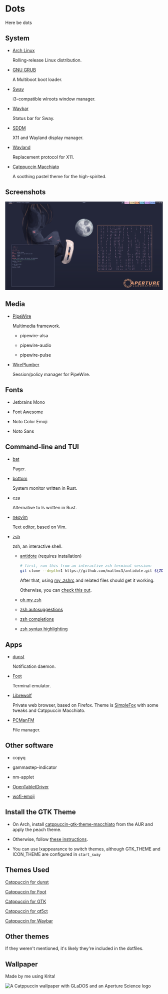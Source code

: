 # Dots

Here be dots

## System

* [Arch Linux](https://archlinux.org/)

  Rolling-release Linux distribution.

* [GNU GRUB](https://www.gnu.org/software/grub/)

  A Multiboot boot loader.

* [Sway](https://swaywm.org)

  i3-compatible wlroots window manager.

* [Waybar](https://github.com/Alexays/Waybar)

  Status bar for Sway.

* [SDDM](https://github.com/sddm/sddm)

  X11 and Wayland display manager.

* [Wayland](https://wayland.freedesktop.org/)

  Replacement protocol for X11.

* [Catppuccin Macchiato](https://github.com/catppuccin/catppuccin)

  A soothing pastel theme for the high-spirited.

## Screenshots

![Screenshot Number One](screenshots/1.png)

## Media

* [PipeWire](https://wiki.archlinux.org/title/PipeWire)

  Multimedia framework.

  * pipewire-alsa

  * pipewire-audio

  * pipewire-pulse

* [WirePlumber](https://wiki.archlinux.org/title/WirePlumber)

  Session/policy manager for PipeWire.

## Fonts

* Jetbrains Mono

* Font Awesome

* Noto Color Emoji

* Noto Sans

## Command-line and TUI

* [bat](https://github.com/sharkdp/bat)

  Pager.

* [bottom](https://github.com/ClementTsang/bottom)
  
  System monitor written in Rust.

* [eza](https://github.com/eza-community/eza)

  Alternative to ls written in Rust. 

* [neovim](https://neovim.io)
  
  Text editor, based on Vim.

* [zsh](https://www.zsh.org/)

  zsh, an interactive shell.

  * [antidote](https://getantidote.github.io) (requires installation)

    ```bash
    # first, run this from an interactive zsh terminal session:
    git clone --depth=1 https://github.com/mattmc3/antidote.git ${ZDOTDIR:-~}/.antidote
    ```

    After that, using [my .zshrc](home/cally/.zshrc) and related files should get it working.

    Otherwise, you can [check this out](https://getantidote.github.io/install).

  * [oh my zsh](https://ohmyz.sh/)

  * [zsh autosuggestions](https://github.com/zsh-users/zsh-autosuggestions)

  * [zsh completions](https://github.com/zsh-users/zsh-completions)

  * [zsh syntax highlighting](https://github.com/zsh-users/zsh-syntax-highlighting)

## Apps

* [dunst](https://dunst-project.org/)

  Notification daemon.

* [Foot](https://codeberg.org/dnkl/foot)

  Terminal emulator.

* [Librewolf](https://librewolf.net) 
  
  Private web browser, based on Firefox. Theme is [SimpleFox](https://github.com/migueravila/SimpleFox) with some tweaks and Catppuccin Macchiato.

* [PCManFM](https://github.com/lxde/pcmanfm)

  File manager.

## Other software 

* copyq

* gammastep-indicator

* nm-applet

* [OpenTabletDriver](https://github.com/OpenTabletDriver/OpenTabletDriver)

* [wofi-emoji](https://github.com/Zeioth/wofi-emoji)

## Install the GTK Theme

* On Arch, install [catppuccin-gtk-theme-macchiato](https://aur.archlinux.org/packages/catppuccin-gtk-theme-macchiato) from the AUR and apply the peach theme.

* Otherwise, follow [these instructions](https://github.com/catppuccin/gtk).

* You can use lxappearance to switch themes, although GTK\_THEME and ICON_THEME are configured in `start_sway`

## Themes Used

[Catppuccin for dunst](https://github.com/catppuccin/dunst)

[Catppuccin for Foot](https://github.com/catppuccin/foot)

[Catppuccin for GTK](https://github.com/catppuccin/gtk)

[Catppuccin for qt5ct](https://github.com/catppuccin/qt5ct)

[Catppuccin for Waybar](https://github.com/catppuccin/waybar)

## Other themes

If they weren't mentioned, it's likely they're included in the dotfiles.

## Wallpaper

Made by me using Krita!

![A Catppuccin wallpaper with GLaDOS and an Aperture Science logo](home/cally/.config/wallpaper.png)
